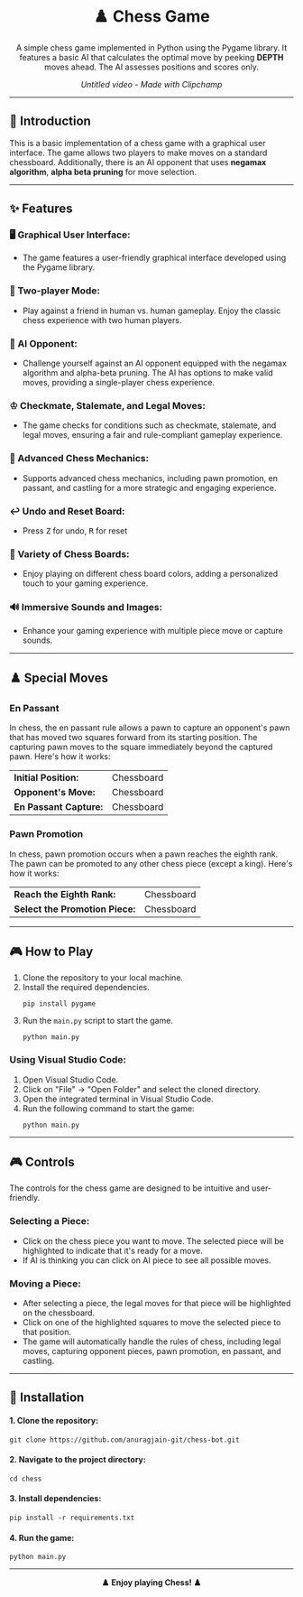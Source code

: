 <!DOCTYPE html>
<html>
<body>

<h1 align="center">♟️ Chess Game</h1>

<p align="center">
A simple chess game implemented in Python using the Pygame library. It features a basic AI that calculates the optimal move by peeking <strong>DEPTH</strong> moves ahead. The AI assesses positions and scores only.
</p>

<p align="center">
  <em>Untitled video - Made with Clipchamp</em>
</p>

<hr>

<h2>📖 Introduction</h2>
<p>
This is a basic implementation of a chess game with a graphical user interface. The game allows two players to make moves on a standard chessboard. Additionally, there is an AI opponent that uses <strong>negamax algorithm</strong>, <strong>alpha beta pruning</strong> for move selection.
</p>

<hr>

<h2>✨ Features</h2>

<h3>🖥️ Graphical User Interface:</h3>
<ul>
  <li>The game features a user-friendly graphical interface developed using the Pygame library.</li>
</ul>

<h3>👥 Two-player Mode:</h3>
<ul>
  <li>Play against a friend in human vs. human gameplay. Enjoy the classic chess experience with two human players.</li>
</ul>

<h3>🤖 AI Opponent:</h3>
<ul>
  <li>Challenge yourself against an AI opponent equipped with the negamax algorithm and alpha-beta pruning. The AI has options to make valid moves, providing a single-player chess experience.</li>
</ul>

<h3>♔ Checkmate, Stalemate, and Legal Moves:</h3>
<ul>
  <li>The game checks for conditions such as checkmate, stalemate, and legal moves, ensuring a fair and rule-compliant gameplay experience.</li>
</ul>

<h3>🎯 Advanced Chess Mechanics:</h3>
<ul>
  <li>Supports advanced chess mechanics, including pawn promotion, en passant, and castling for a more strategic and engaging experience.</li>
</ul>

<h3>↩️ Undo and Reset Board:</h3>
<ul>
  <li>Press <kbd>Z</kbd> for undo, <kbd>R</kbd> for reset</li>
</ul>

<h3>🎨 Variety of Chess Boards:</h3>
<ul>
  <li>Enjoy playing on different chess board colors, adding a personalized touch to your gaming experience.</li>
</ul>

<h3>🔊 Immersive Sounds and Images:</h3>
<ul>
  <li>Enhance your gaming experience with multiple piece move or capture sounds.</li>
</ul>

<hr>

<h2>♟️ Special Moves</h2>

<h3>En Passant</h3>
<p>
In chess, the en passant rule allows a pawn to capture an opponent's pawn that has moved two squares forward from its starting position. The capturing pawn moves to the square immediately beyond the captured pawn. Here's how it works:
</p>

<table>
  <tr>
    <td><strong>Initial Position:</strong></td>
    <td>Chessboard</td>
  </tr>
  <tr>
    <td><strong>Opponent's Move:</strong></td>
    <td>Chessboard</td>
  </tr>
  <tr>
    <td><strong>En Passant Capture:</strong></td>
    <td>Chessboard</td>
  </tr>
</table>

<h3>Pawn Promotion</h3>
<p>
In chess, pawn promotion occurs when a pawn reaches the eighth rank. The pawn can be promoted to any other chess piece (except a king). Here's how it works:
</p>

<table>
  <tr>
    <td><strong>Reach the Eighth Rank:</strong></td>
    <td>Chessboard</td>
  </tr>
  <tr>
    <td><strong>Select the Promotion Piece:</strong></td>
    <td>Chessboard</td>
  </tr>
</table>

<hr>

<h2>🎮 How to Play</h2>

<ol>
  <li>Clone the repository to your local machine.</li>
  <li>Install the required dependencies.
    <pre><code>pip install pygame</code></pre>
  </li>
  <li>Run the <code>main.py</code> script to start the game.
    <pre><code>python main.py</code></pre>
  </li>
</ol>

<h3>Using Visual Studio Code:</h3>
<ol>
  <li>Open Visual Studio Code.</li>
  <li>Click on "File" → "Open Folder" and select the cloned directory.</li>
  <li>Open the integrated terminal in Visual Studio Code.</li>
  <li>Run the following command to start the game:
    <pre><code>python main.py</code></pre>
  </li>
</ol>

<hr>

<h2>🎮 Controls</h2>
<p>The controls for the chess game are designed to be intuitive and user-friendly.</p>

<h3>Selecting a Piece:</h3>
<ul>
  <li>Click on the chess piece you want to move. The selected piece will be highlighted to indicate that it's ready for a move.</li>
  <li>If AI is thinking you can click on AI piece to see all possible moves.</li>
</ul>

<h3>Moving a Piece:</h3>
<ul>
  <li>After selecting a piece, the legal moves for that piece will be highlighted on the chessboard.</li>
  <li>Click on one of the highlighted squares to move the selected piece to that position.</li>
  <li>The game will automatically handle the rules of chess, including legal moves, capturing opponent pieces, pawn promotion, en passant, and castling.</li>
</ul>

<hr>

<h2>💾 Installation</h2>

<h4>1. Clone the repository:</h4>
<pre><code>git clone https://github.com/anuragjain-git/chess-bot.git</code></pre>

<h4>2. Navigate to the project directory:</h4>
<pre><code>cd chess</code></pre>

<h4>3. Install dependencies:</h4>
<pre><code>pip install -r requirements.txt</code></pre>

<h4>4. Run the game:</h4>
<pre><code>python main.py</code></pre>

<hr>

<p align="center">
  <strong>♟️ Enjoy playing Chess! ♟️</strong>
</p>

</body>
</html>
